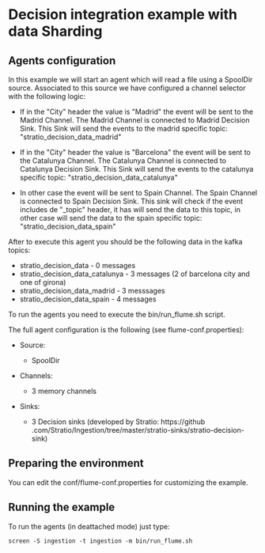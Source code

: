 Decision integration example with data Sharding
===============================================

Agents configuration
--------------------

In this example we will start an agent which will read a file using a SpoolDir source. Associated to this source we 
have configured a channel selector with the following logic:

* If in the "City" header the value is "Madrid" the event will be sent to the Madrid Channel. The Madrid Channel is 
connected to Madrid Decision Sink. This Sink will send the events to the madrid specific topic: 
"stratio_decision_data_madrid"

* If in the "City" header the value is "Barcelona" the event will be sent to the Catalunya Channel. The Catalunya 
Channel is connected to Catalunya Decision Sink. This Sink will send the events to the catalunya specific topic: 
  "stratio_decision_data_catalunya"

* In other case the event will be sent to Spain Channel. The Spain Channel is connected to Spain Decision Sink. This 
sink will check if the event includes de "_topic" header, it has will send the data to this topic, in other case will
 send the data to the spain specific topic: "stratio_decision_data_spain"

After to execute this agent you should be the following data in the kafka topics:
* stratio_decision_data - 0 messages
* stratio_decision_data_catalunya - 3 messages (2 of barcelona city and one of girona)
* stratio_decision_data_madrid - 3 messsages
* stratio_decision_data_spain - 4 messages

To run the agents you need to execute the bin/run_flume.sh script.

The full agent configuration is the following (see flume-conf.properties):

* Source: 
  - SpoolDir

* Channels:
  - 3 memory channels

* Sinks:
  - 3 Decision sinks (developed by Stratio: https://github
  .com/Stratio/Ingestion/tree/master/stratio-sinks/stratio-decision-sink)  
  

Preparing the environment
-------------------------

You can edit the conf/flume-conf.properties for customizing the example. 


Running the example
-------------------

To run the agents (in deattached mode) just type:

```
screen -S ingestion -t ingestion -m bin/run_flume.sh
```

